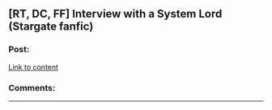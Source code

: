 ## [RT, DC, FF] Interview with a System Lord (Stargate fanfic)

### Post:

[Link to content](http://archiveofourown.org/works/5023654)

### Comments:

---

